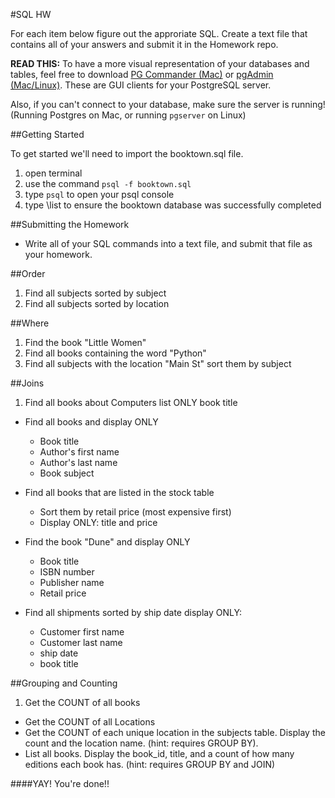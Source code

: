 #SQL HW

For each item below figure out the approriate SQL. Create a text file that contains all of your answers and submit it in the Homework repo.

**READ THIS:** To have a more visual representation of your databases and tables, feel free to download [PG Commander (Mac)](https://eggerapps.at/pgcommander/) or [pgAdmin (Mac/Linux)](http://www.pgadmin.org/download/). These are GUI clients for your PostgreSQL server.

Also, if you can't connect to your database, make sure the server is running! (Running Postgres on Mac, or running `pgserver` on Linux)

##Getting Started

To get started we'll need to import the booktown.sql file.

1. open terminal
2. use the command `psql -f booktown.sql`
3. type `psql` to open your psql console
4. type \list to ensure the booktown database was successfully completed

##Submitting the Homework

* Write all of your SQL commands into a text file, and submit that file as your homework.

##Order
1. Find all subjects sorted by subject
2. Find all subjects sorted by location

##Where
1. Find the book "Little Women"
2. Find all books containing the word "Python"
3. Find all subjects with the location "Main St" sort them by subject


##Joins

1. Find all books about Computers list ONLY book title

* Find all books and display ONLY
	* Book title
	* Author's first name
	* Author's last name
	* Book subject

* Find all books that are listed in the stock table
	* Sort them by retail price (most expensive first)
	* Display ONLY: title and price

* Find the book "Dune" and display ONLY
	* Book title
	* ISBN number
	* Publisher name
	* Retail price

* Find all shipments sorted by ship date display ONLY:
	* Customer first name
	* Customer last name
	* ship date
	* book title

##Grouping and Counting

1. Get the COUNT of all books
* Get the COUNT of all Locations
* Get the COUNT of each unique location in the subjects table. Display the count and the location name. (hint: requires GROUP BY).
* List all books. Display the book_id, title, and a count of how many editions each book has. (hint: requires GROUP BY and JOIN)



####YAY! You're done!!
